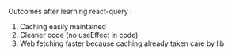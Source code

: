 Outcomes after learning react-query :
  1. Caching easily maintained
  2. Cleaner code (no useEffect in code)
  3. Web fetching faster because caching already taken care by lib